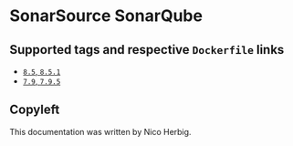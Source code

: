 # SonarSource SonarQube

## Supported tags and respective `Dockerfile` links

-	[`8.5`, `8.5.1`](https://github.com/nicoherbigio/docker-sonarsource-sonarqube/blob/master/8.5/debian/default/Dockerfile)
-	[`7.9`, `7.9.5`](https://github.com/nicoherbigio/docker-sonarsource-sonarqube/blob/master/7.9/debian/default/Dockerfile)

## Copyleft

This documentation was written by Nico Herbig.
